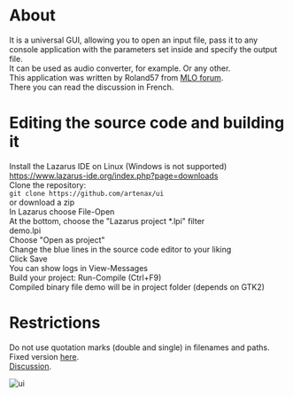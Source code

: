 # About  
It is a universal GUI, allowing you to open an input file, pass it to any console application with the parameters set inside and specify the output file.  
It can be used as audio converter, for example. Or any other.  
This application was written by Roland57 from [MLO forum](https://www.mageialinux-online.org/forum/topic-30422+universal-gui-input-output.php).  
There you can read the discussion in French.  

# Editing the source code and building it  
Install the Lazarus IDE on Linux (Windows is not supported)  
https://www.lazarus-ide.org/index.php?page=downloads  
Clone the repository:  
`git clone https://github.com/artenax/ui`  
or download a zip  
In Lazarus choose File-Open  
At the bottom, choose the "Lazarus project *.lpi" filter  
demo.lpi  
Choose "Open as project"  
Change the blue lines in the source code editor to your liking  
Click Save  
You can show logs in View-Messages  
Build your project: Run-Compile (Ctrl+F9)  
Compiled binary file demo will be in project folder (depends on GTK2)  

# Restrictions  
Do not use quotation marks (double and single) in filenames and paths.  
Fixed version [here](https://www.mageialinux-online.org/upload/ui-230214.zip).  
[Discussion](https://www.mageialinux-online.org/forum/topic-30422-2+universal-gui-input-output.php).  

![ui](https://user-images.githubusercontent.com/107228652/218859651-2688038b-47e0-48f6-ade2-5d81ec91d092.png)
